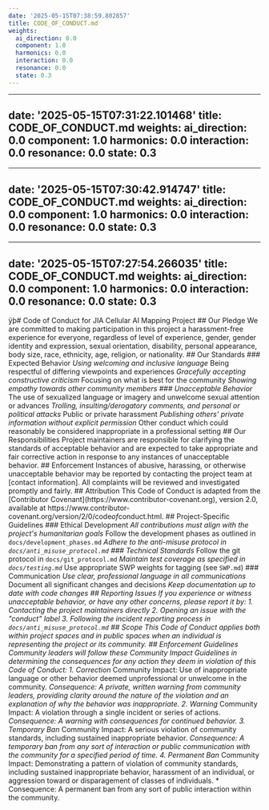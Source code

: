 ```yaml
---
date: '2025-05-15T07:38:59.802857'
title: CODE_OF_CONDUCT.md
weights:
  ai_direction: 0.0
  component: 1.0
  harmonics: 0.0
  interaction: 0.0
  resonance: 0.0
  state: 0.3
---
```

---
date: '2025-05-15T07:31:22.101468'
title: CODE_OF_CONDUCT.md
weights:
  ai_direction: 0.0
  component: 1.0
  harmonics: 0.0
  interaction: 0.0
  resonance: 0.0
  state: 0.3
---
---
date: '2025-05-15T07:30:42.914747'
title: CODE_OF_CONDUCT.md
weights:
  ai_direction: 0.0
  component: 1.0
  harmonics: 0.0
  interaction: 0.0
  resonance: 0.0
  state: 0.3
---
---
date: '2025-05-15T07:27:54.266035'
title: CODE_OF_CONDUCT.md
weights:
  ai_direction: 0.0
  component: 1.0
  harmonics: 0.0
  interaction: 0.0
  resonance: 0.0
  state: 0.3
---
ÿþ#   C o d e   o f   C o n d u c t   f o r   J I A   C e l l u l a r   A I   M a p p i n g   P r o j e c t 
 
 
 
 # #   O u r   P l e d g e 
 
 
 
 W e   a r e   c o m m i t t e d   t o   m a k i n g   p a r t i c i p a t i o n   i n   t h i s   p r o j e c t   a   h a r a s s m e n t - f r e e   e x p e r i e n c e   f o r   e v e r y o n e ,   r e g a r d l e s s   o f   l e v e l   o f   e x p e r i e n c e ,   g e n d e r ,   g e n d e r   i d e n t i t y   a n d   e x p r e s s i o n ,   s e x u a l   o r i e n t a t i o n ,   d i s a b i l i t y ,   p e r s o n a l   a p p e a r a n c e ,   b o d y   s i z e ,   r a c e ,   e t h n i c i t y ,   a g e ,   r e l i g i o n ,   o r   n a t i o n a l i t y . 
 
 
 
 # #   O u r   S t a n d a r d s 
 
 
 
 # # #   E x p e c t e d   B e h a v i o r 
 
 
 
 *   U s i n g   w e l c o m i n g   a n d   i n c l u s i v e   l a n g u a g e 
 
 *   B e i n g   r e s p e c t f u l   o f   d i f f e r i n g   v i e w p o i n t s   a n d   e x p e r i e n c e s 
 
 *   G r a c e f u l l y   a c c e p t i n g   c o n s t r u c t i v e   c r i t i c i s m 
 
 *   F o c u s i n g   o n   w h a t   i s   b e s t   f o r   t h e   c o m m u n i t y 
 
 *   S h o w i n g   e m p a t h y   t o w a r d s   o t h e r   c o m m u n i t y   m e m b e r s 
 
 
 
 # # #   U n a c c e p t a b l e   B e h a v i o r 
 
 
 
 *   T h e   u s e   o f   s e x u a l i z e d   l a n g u a g e   o r   i m a g e r y   a n d   u n w e l c o m e   s e x u a l   a t t e n t i o n   o r   a d v a n c e s 
 
 *   T r o l l i n g ,   i n s u l t i n g / d e r o g a t o r y   c o m m e n t s ,   a n d   p e r s o n a l   o r   p o l i t i c a l   a t t a c k s 
 
 *   P u b l i c   o r   p r i v a t e   h a r a s s m e n t 
 
 *   P u b l i s h i n g   o t h e r s '   p r i v a t e   i n f o r m a t i o n   w i t h o u t   e x p l i c i t   p e r m i s s i o n 
 
 *   O t h e r   c o n d u c t   w h i c h   c o u l d   r e a s o n a b l y   b e   c o n s i d e r e d   i n a p p r o p r i a t e   i n   a   p r o f e s s i o n a l   s e t t i n g 
 
 
 
 # #   O u r   R e s p o n s i b i l i t i e s 
 
 
 
 P r o j e c t   m a i n t a i n e r s   a r e   r e s p o n s i b l e   f o r   c l a r i f y i n g   t h e   s t a n d a r d s   o f   a c c e p t a b l e   b e h a v i o r   a n d   a r e   e x p e c t e d   t o   t a k e   a p p r o p r i a t e   a n d   f a i r   c o r r e c t i v e   a c t i o n   i n   r e s p o n s e   t o   a n y   i n s t a n c e s   o f   u n a c c e p t a b l e   b e h a v i o r . 
 
 
 
 # #   E n f o r c e m e n t 
 
 
 
 I n s t a n c e s   o f   a b u s i v e ,   h a r a s s i n g ,   o r   o t h e r w i s e   u n a c c e p t a b l e   b e h a v i o r   m a y   b e   r e p o r t e d   b y   c o n t a c t i n g   t h e   p r o j e c t   t e a m   a t   [ c o n t a c t   i n f o r m a t i o n ] .   A l l   c o m p l a i n t s   w i l l   b e   r e v i e w e d   a n d   i n v e s t i g a t e d   p r o m p t l y   a n d   f a i r l y . 
 
 
 
 # #   A t t r i b u t i o n 
 
 
 
 T h i s   C o d e   o f   C o n d u c t   i s   a d a p t e d   f r o m   t h e   [ C o n t r i b u t o r   C o v e n a n t ] ( h t t p s : / / w w w . c o n t r i b u t o r - c o v e n a n t . o r g ) ,   v e r s i o n   2 . 0 ,   a v a i l a b l e   a t   h t t p s : / / w w w . c o n t r i b u t o r - c o v e n a n t . o r g / v e r s i o n / 2 / 0 / c o d e _ o f _ c o n d u c t . h t m l . 
 
 
 
 # #   P r o j e c t - S p e c i f i c   G u i d e l i n e s 
 
 
 
 # # #   E t h i c a l   D e v e l o p m e n t 
 
 
 
 *   A l l   c o n t r i b u t i o n s   m u s t   a l i g n   w i t h   t h e   p r o j e c t ' s   h u m a n i t a r i a n   g o a l s 
 
 *   F o l l o w   t h e   d e v e l o p m e n t   p h a s e s   a s   o u t l i n e d   i n   ` d o c s / d e v e l o p m e n t _ p h a s e s . m d ` 
 
 *   A d h e r e   t o   t h e   a n t i - m i s u s e   p r o t o c o l   i n   ` d o c s / a n t i _ m i s u s e _ p r o t o c o l . m d ` 
 
 
 
 # # #   T e c h n i c a l   S t a n d a r d s 
 
 
 
 *   F o l l o w   t h e   g i t   p r o t o c o l   i n   ` d o c s / g i t _ p r o t o c o l . m d ` 
 
 *   M a i n t a i n   t e s t   c o v e r a g e   a s   s p e c i f i e d   i n   ` d o c s / t e s t i n g . m d ` 
 
 *   U s e   a p p r o p r i a t e   S W P   w e i g h t s   f o r   t a g g i n g   ( s e e   ` S W P . m d ` ) 
 
 
 
 # # #   C o m m u n i c a t i o n 
 
 
 
 *   U s e   c l e a r ,   p r o f e s s i o n a l   l a n g u a g e   i n   a l l   c o m m u n i c a t i o n s 
 
 *   D o c u m e n t   a l l   s i g n i f i c a n t   c h a n g e s   a n d   d e c i s i o n s 
 
 *   K e e p   d o c u m e n t a t i o n   u p   t o   d a t e   w i t h   c o d e   c h a n g e s 
 
 
 
 # #   R e p o r t i n g   I s s u e s 
 
 
 
 I f   y o u   e x p e r i e n c e   o r   w i t n e s s   u n a c c e p t a b l e   b e h a v i o r ,   o r   h a v e   a n y   o t h e r   c o n c e r n s ,   p l e a s e   r e p o r t   i t   b y : 
 
 
 
 1 .   C o n t a c t i n g   t h e   p r o j e c t   m a i n t a i n e r s   d i r e c t l y 
 
 2 .   O p e n i n g   a n   i s s u e   w i t h   t h e   " c o n d u c t "   l a b e l 
 
 3 .   F o l l o w i n g   t h e   i n c i d e n t   r e p o r t i n g   p r o c e s s   i n   ` d o c s / a n t i _ m i s u s e _ p r o t o c o l . m d ` 
 
 
 
 # #   S c o p e 
 
 
 
 T h i s   C o d e   o f   C o n d u c t   a p p l i e s   b o t h   w i t h i n   p r o j e c t   s p a c e s   a n d   i n   p u b l i c   s p a c e s   w h e n   a n   i n d i v i d u a l   i s   r e p r e s e n t i n g   t h e   p r o j e c t   o r   i t s   c o m m u n i t y . 
 
 
 
 # #   E n f o r c e m e n t   G u i d e l i n e s 
 
 
 
 C o m m u n i t y   l e a d e r s   w i l l   f o l l o w   t h e s e   C o m m u n i t y   I m p a c t   G u i d e l i n e s   i n   d e t e r m i n i n g   t h e   c o n s e q u e n c e s   f o r   a n y   a c t i o n   t h e y   d e e m   i n   v i o l a t i o n   o f   t h i s   C o d e   o f   C o n d u c t : 
 
 
 
 1 .   * * C o r r e c t i o n * * 
 
       *   C o m m u n i t y   I m p a c t :   U s e   o f   i n a p p r o p r i a t e   l a n g u a g e   o r   o t h e r   b e h a v i o r   d e e m e d   u n p r o f e s s i o n a l   o r   u n w e l c o m e   i n   t h e   c o m m u n i t y . 
 
       *   C o n s e q u e n c e :   A   p r i v a t e ,   w r i t t e n   w a r n i n g   f r o m   c o m m u n i t y   l e a d e r s ,   p r o v i d i n g   c l a r i t y   a r o u n d   t h e   n a t u r e   o f   t h e   v i o l a t i o n   a n d   a n   e x p l a n a t i o n   o f   w h y   t h e   b e h a v i o r   w a s   i n a p p r o p r i a t e . 
 
 
 
 2 .   * * W a r n i n g * * 
 
       *   C o m m u n i t y   I m p a c t :   A   v i o l a t i o n   t h r o u g h   a   s i n g l e   i n c i d e n t   o r   s e r i e s   o f   a c t i o n s . 
 
       *   C o n s e q u e n c e :   A   w a r n i n g   w i t h   c o n s e q u e n c e s   f o r   c o n t i n u e d   b e h a v i o r . 
 
 
 
 3 .   * * T e m p o r a r y   B a n * * 
 
       *   C o m m u n i t y   I m p a c t :   A   s e r i o u s   v i o l a t i o n   o f   c o m m u n i t y   s t a n d a r d s ,   i n c l u d i n g   s u s t a i n e d   i n a p p r o p r i a t e   b e h a v i o r . 
 
       *   C o n s e q u e n c e :   A   t e m p o r a r y   b a n   f r o m   a n y   s o r t   o f   i n t e r a c t i o n   o r   p u b l i c   c o m m u n i c a t i o n   w i t h   t h e   c o m m u n i t y   f o r   a   s p e c i f i e d   p e r i o d   o f   t i m e . 
 
 
 
 4 .   * * P e r m a n e n t   B a n * * 
 
       *   C o m m u n i t y   I m p a c t :   D e m o n s t r a t i n g   a   p a t t e r n   o f   v i o l a t i o n   o f   c o m m u n i t y   s t a n d a r d s ,   i n c l u d i n g   s u s t a i n e d   i n a p p r o p r i a t e   b e h a v i o r ,   h a r a s s m e n t   o f   a n   i n d i v i d u a l ,   o r   a g g r e s s i o n   t o w a r d   o r   d i s p a r a g e m e n t   o f   c l a s s e s   o f   i n d i v i d u a l s . 
 
       *   C o n s e q u e n c e :   A   p e r m a n e n t   b a n   f r o m   a n y   s o r t   o f   p u b l i c   i n t e r a c t i o n   w i t h i n   t h e   c o m m u n i t y . 
 
 